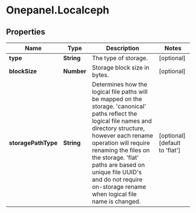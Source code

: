 # Onepanel.Localceph

## Properties
Name | Type | Description | Notes
------------ | ------------- | ------------- | -------------
**type** | **String** | The type of storage. | [optional] 
**blockSize** | **Number** | Storage block size in bytes. | [optional] 
**storagePathType** | **String** | Determines how the logical file paths will be mapped on the storage. &#39;canonical&#39; paths reflect the logical file names and directory structure, however each rename operation will require renaming the files on the storage. &#39;flat&#39; paths are based on unique file UUID&#39;s and do not require on-storage rename when logical file name is changed.  | [optional] [default to &#39;flat&#39;]



